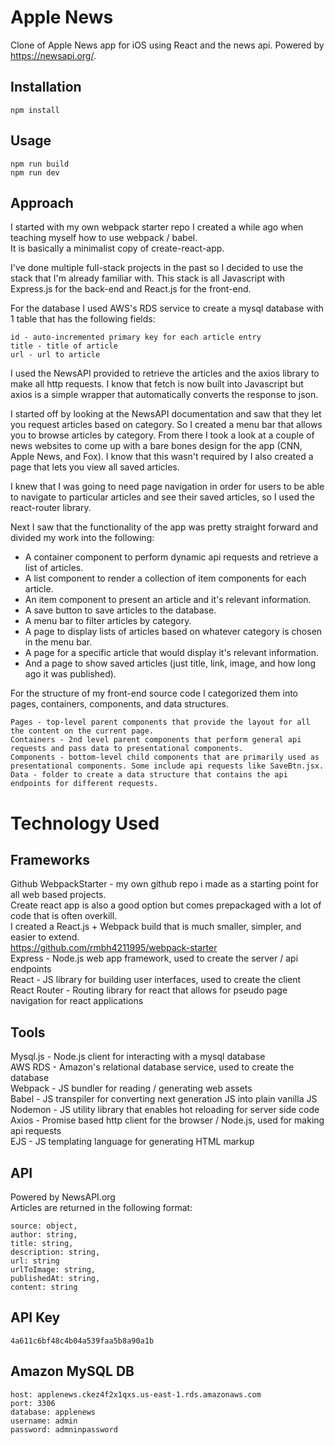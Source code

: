 # Apple News
Clone of Apple News app for iOS using React and the news api. Powered by https://newsapi.org/.

## Installation
```
npm install
```

## Usage
```
npm run build
npm run dev
```

## Approach
I started with my own webpack starter repo I created a while ago when teaching myself how to use webpack / babel. <br /> 
It is basically a minimalist copy of create-react-app. <br /> 

I've done multiple full-stack projects in the past so I decided to use the stack that I'm already familiar with. This stack is all 
Javascript with Express.js for the back-end and React.js for the front-end. <br /> 

For the database I used AWS's RDS service to create a mysql database with 1 table that has the following fields: <br />
```
id - auto-incremented primary key for each article entry
title - title of article
url - url to article
```

I used the NewsAPI provided to retrieve the articles and the axios library to make all http requests.
I know that fetch is now built into Javascript but axios is a simple wrapper that automatically converts the response to json. <br />

I started off by looking at the NewsAPI documentation and saw that they let you request articles based on category.
So I created a menu bar that allows you to browse articles by category. 
From there I took a look at a couple of news websites to come up with a bare bones design for the app (CNN, Apple News, and Fox).
I know that this wasn't required by I also created a page that lets you view all saved articles. <br />

I knew that I was going to need page navigation in order for users to be able to navigate to particular articles and see their saved articles,
so I used the react-router library. <br />

Next I saw that the functionality of the app was pretty straight forward and divided my work into the following: <br />
- A container component to perform dynamic api requests and retrieve a list of articles.
- A list component to render a collection of item components for each article.
- An item component to present an article and it's relevant information.
- A save button to save articles to the database.
- A menu bar to filter articles by category.
- A page to display lists of articles based on whatever category is chosen in the menu bar.
- A page for a specific article that would display it's relevant information.
- And a page to show saved articles (just title, link, image, and how long ago it was published). <br />

For the structure of my front-end source code I categorized them into pages, containers, components, and data structures. <br />
```
Pages - top-level parent components that provide the layout for all the content on the current page.
Containers - 2nd level parent components that perform general api requests and pass data to presentational components.
Components - bottom-level child components that are primarily used as presentational components. Some include api requests like SaveBtn.jsx.
Data - folder to create a data structure that contains the api endpoints for different requests.
```

# Technology Used

## Frameworks
Github WebpackStarter - my own github repo i made as a starting point for all web based projects. <br /> 
Create react app is also a good option but comes prepackaged with a lot of code that is often overkill. <br />
I created a React.js + Webpack build that is much smaller, simpler, and easier to extend. <br />
https://github.com/rmbh4211995/webpack-starter <br />
Express - Node.js web app framework, used to create the server / api endpoints <br />
React - JS library for building user interfaces, used to create the client <br />
React Router - Routing library for react that allows for pseudo page navigation for react applications <br />

## Tools
Mysql.js - Node.js client for interacting with a mysql database <br />
AWS RDS - Amazon's relational database service, used to create the database <br />
Webpack - JS bundler for reading / generating web assets <br />
Babel - JS transpiler for converting next generation JS into plain vanilla JS <br />
Nodemon - JS utility library that enables hot reloading for server side code <br />
Axios - Promise based http client for the browser / Node.js, used for making api requests <br />
EJS - JS templating language for generating HTML markup <br />

## API
Powered by NewsAPI.org <br />
Articles are returned in the following format: <br />

```
source: object,
author: string,
title: string,
description: string,
url: string
urlToImage: string,
publishedAt: string,
content: string
```

## API Key
```
4a611c6bf48c4b04a539faa5b8a90a1b
```

## Amazon MySQL DB
```
host: applenews.ckez4f2x1qxs.us-east-1.rds.amazonaws.com
port: 3306
database: applenews
username: admin
password: admninpassword
```